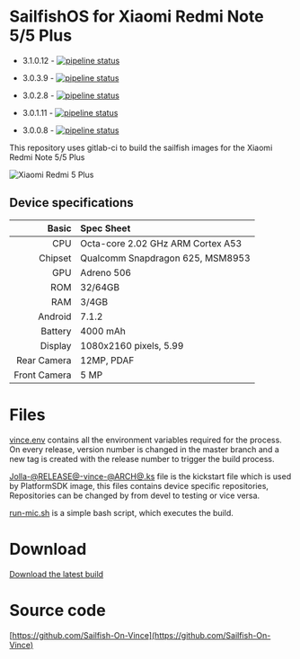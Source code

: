 # SailfishOS for Xiaomi Redmi Note 5/5 Plus

* 3.1.0.12   - [![pipeline status](https://gitlab.com/sailfishos-porters-ci/vince-ci/badges/3.1.0.12/pipeline.svg)](https://gitlab.com/sailfishos-porters-ci/vince-ci/commits/3.1.0.12)

* 3.0.3.9   - [![pipeline status](https://gitlab.com/sailfishos-porters-ci/vince-ci/badges/3.0.3.9/pipeline.svg)](https://gitlab.com/sailfishos-porters-ci/vince-ci/commits/3.0.3.9)
* 3.0.2.8   - [![pipeline status](https://gitlab.com/sailfishos-porters-ci/vince-ci/badges/3.0.2.8/pipeline.svg)](https://gitlab.com/sailfishos-porters-ci/vince-ci/commits/3.0.2.8)
* 3.0.1.11  - [![pipeline status](https://gitlab.com/sailfishos-porters-ci/vince-ci/badges/3.0.1.11/pipeline.svg)](https://gitlab.com/sailfishos-porters-ci/vince-ci/commits/3.0.1.11)
* 3.0.0.8   - [![pipeline status](https://gitlab.com/sailfishos-porters-ci/vince-ci/badges/3.0.0.8/pipeline.svg)](https://gitlab.com/sailfishos-porters-ci/vince-ci/commits/3.0.0.8)


This repository uses gitlab-ci to build the sailfish images for the Xiaomi Redmi Note 5/5 Plus

![Xiaomi Redmi 5 Plus](https://cdn2.gsmarena.com/vv/pics/xiaomi/xiaomi-redmi-5-plus-2.jpg "Xiaomi Redmi 5 Plus")

## Device specifications

Basic   | Spec Sheet
-------:|:----------
CPU     | Octa-core 2.02 GHz ARM Cortex A53
Chipset | Qualcomm Snapdragon 625, MSM8953
GPU     | Adreno 506
ROM     | 32/64GB 
RAM     | 3/4GB
Android | 7.1.2
Battery | 4000 mAh
Display | 1080x2160 pixels, 5.99
Rear Camera  | 12MP, PDAF
Front Camera | 5 MP



# Files

[vince.env](https://gitlab.com/sailfishos-porters-ci/vince-ci/blob/master/vince.env) contains all the environment variables required for the process. On every release, version number is changed in the master branch and a new tag is created with the release number to trigger the build process.

[Jolla-@RELEASE@-vince-@ARCH@.ks](https://gitlab.com/sailfishos-porters-ci/vince-ci/blob/master/Jolla-@RELEASE@-vince-@ARCH@.ks) file is the kickstart file which is used by PlatformSDK image, this files contains device specific repositories, Repositories can be changed by from devel to testing or vice versa.

[run-mic.sh](https://gitlab.com/sailfishos-porters-ci/vince-ci/blob/master/run-mic.sh) is a simple bash script, which executes the build.

# Download

[Download the latest build](https://gitlab.com/sailfishos-porters-ci/vince-ci/-/jobs?scope=finished)

# Source code
[https://github.com/Sailfish-On-Vince](https://github.com/Sailfish-On-Vince)
